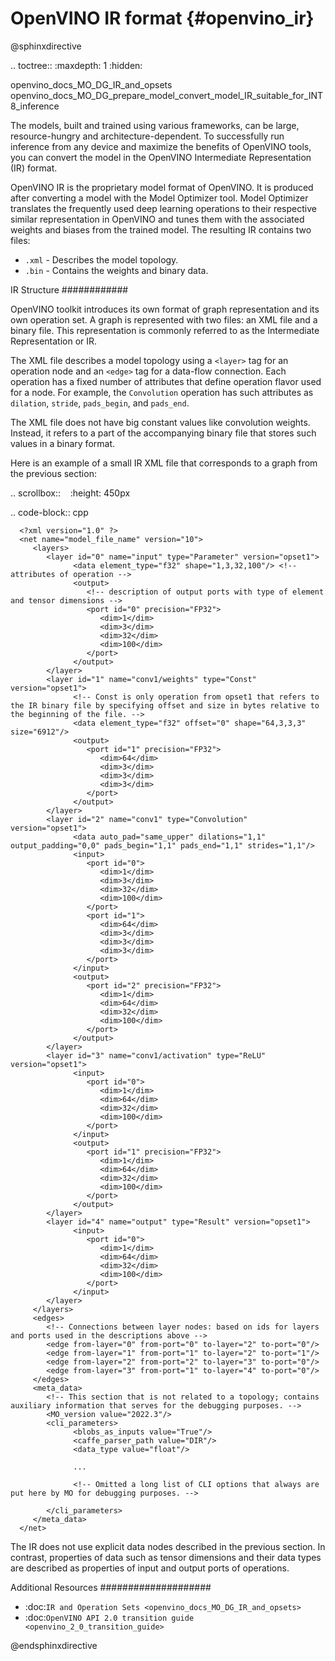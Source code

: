 # OpenVINO IR format {#openvino_ir}

@sphinxdirective

.. toctree::
   :maxdepth: 1
   :hidden:

   openvino_docs_MO_DG_IR_and_opsets
   openvino_docs_MO_DG_prepare_model_convert_model_IR_suitable_for_INT8_inference

The models, built and trained using various frameworks, can be large, resource-hungry and architecture-dependent. To successfully run inference from any device and maximize the benefits of OpenVINO tools, you can convert the model in the OpenVINO Intermediate Representation (IR) format. 

OpenVINO IR is the proprietary model format of OpenVINO. It is produced after converting a model with the Model Optimizer tool. Model Optimizer translates the frequently used deep learning operations to their respective similar representation in OpenVINO and tunes them with the associated weights and biases from the trained model. The resulting IR contains two files:

* ``.xml`` - Describes the model topology.
* ``.bin`` - Contains the weights and binary data.

IR Structure
############

OpenVINO toolkit introduces its own format of graph representation and its own operation set. A graph is represented with two files: an XML file and a binary file. This representation is commonly referred to as the Intermediate Representation or IR.

The XML file describes a model topology using a ``<layer>`` tag for an operation node and an ``<edge>`` tag for a data-flow connection.
Each operation has a fixed number of attributes that define operation flavor used for a node.
For example, the `Convolution` operation has such attributes as ``dilation``, ``stride``, ``pads_begin``, and ``pads_end``.

The XML file does not have big constant values like convolution weights.
Instead, it refers to a part of the accompanying binary file that stores such values in a binary format.

Here is an example of a small IR XML file that corresponds to a graph from the previous section:

.. scrollbox::   
   :height: 450px

   .. code-block:: cpp

      <?xml version="1.0" ?>
      <net name="model_file_name" version="10">
         <layers>
            <layer id="0" name="input" type="Parameter" version="opset1">
                  <data element_type="f32" shape="1,3,32,100"/> <!-- attributes of operation -->
                  <output>
                     <!-- description of output ports with type of element and tensor dimensions -->
                     <port id="0" precision="FP32">
                        <dim>1</dim>
                        <dim>3</dim>
                        <dim>32</dim>
                        <dim>100</dim>
                     </port>
                  </output>
            </layer>
            <layer id="1" name="conv1/weights" type="Const" version="opset1">
                  <!-- Const is only operation from opset1 that refers to the IR binary file by specifying offset and size in bytes relative to the beginning of the file. -->
                  <data element_type="f32" offset="0" shape="64,3,3,3" size="6912"/>
                  <output>
                     <port id="1" precision="FP32">
                        <dim>64</dim>
                        <dim>3</dim>
                        <dim>3</dim>
                        <dim>3</dim>
                     </port>
                  </output>
            </layer>
            <layer id="2" name="conv1" type="Convolution" version="opset1">
                  <data auto_pad="same_upper" dilations="1,1" output_padding="0,0" pads_begin="1,1" pads_end="1,1" strides="1,1"/>
                  <input>
                     <port id="0">
                        <dim>1</dim>
                        <dim>3</dim>
                        <dim>32</dim>
                        <dim>100</dim>
                     </port>
                     <port id="1">
                        <dim>64</dim>
                        <dim>3</dim>
                        <dim>3</dim>
                        <dim>3</dim>
                     </port>
                  </input>
                  <output>
                     <port id="2" precision="FP32">
                        <dim>1</dim>
                        <dim>64</dim>
                        <dim>32</dim>
                        <dim>100</dim>
                     </port>
                  </output>
            </layer>
            <layer id="3" name="conv1/activation" type="ReLU" version="opset1">
                  <input>
                     <port id="0">
                        <dim>1</dim>
                        <dim>64</dim>
                        <dim>32</dim>
                        <dim>100</dim>
                     </port>
                  </input>
                  <output>
                     <port id="1" precision="FP32">
                        <dim>1</dim>
                        <dim>64</dim>
                        <dim>32</dim>
                        <dim>100</dim>
                     </port>
                  </output>
            </layer>
            <layer id="4" name="output" type="Result" version="opset1">
                  <input>
                     <port id="0">
                        <dim>1</dim>
                        <dim>64</dim>
                        <dim>32</dim>
                        <dim>100</dim>
                     </port>
                  </input>
            </layer>
         </layers>
         <edges>
            <!-- Connections between layer nodes: based on ids for layers and ports used in the descriptions above -->
            <edge from-layer="0" from-port="0" to-layer="2" to-port="0"/>
            <edge from-layer="1" from-port="1" to-layer="2" to-port="1"/>
            <edge from-layer="2" from-port="2" to-layer="3" to-port="0"/>
            <edge from-layer="3" from-port="1" to-layer="4" to-port="0"/>
         </edges>
         <meta_data>
            <!-- This section that is not related to a topology; contains auxiliary information that serves for the debugging purposes. -->
            <MO_version value="2022.3"/>
            <cli_parameters>
                  <blobs_as_inputs value="True"/>
                  <caffe_parser_path value="DIR"/>
                  <data_type value="float"/>

                  ...

                  <!-- Omitted a long list of CLI options that always are put here by MO for debugging purposes. -->

            </cli_parameters>
         </meta_data>
      </net>

The IR does not use explicit data nodes described in the previous section. In contrast, properties of data such as tensor dimensions and their data types are described as properties of input and output ports of operations. 

Additional Resources
####################

* :doc:`IR and Operation Sets <openvino_docs_MO_DG_IR_and_opsets>`
* :doc:`OpenVINO API 2.0 transition guide <openvino_2_0_transition_guide>`

@endsphinxdirective
